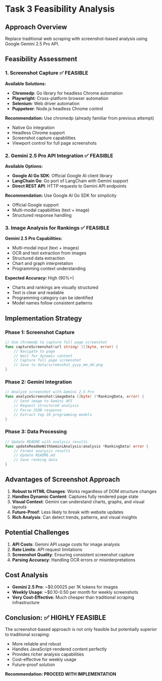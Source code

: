 # Task 3 Feasibility Analysis

## Approach Overview
Replace traditional web scraping with screenshot-based analysis using Google Gemini 2.5 Pro API.

## Feasibility Assessment

### 1. Screenshot Capture ✅ FEASIBLE
**Available Solutions:**
- **Chromedp**: Go library for headless Chrome automation
- **Playwright**: Cross-platform browser automation
- **Selenium**: Web driver automation
- **Puppeteer**: Node.js headless Chrome control

**Recommendation:** Use chromedp (already familiar from previous attempt)
- Native Go integration
- Headless Chrome support
- Screenshot capture capabilities
- Viewport control for full page screenshots

### 2. Gemini 2.5 Pro API Integration ✅ FEASIBLE
**Available Options:**
- **Google AI Go SDK**: Official Google AI client library
- **LangChain Go**: Go port of LangChain with Gemini support
- **Direct REST API**: HTTP requests to Gemini API endpoints

**Recommendation:** Use Google AI Go SDK for simplicity
- Official Google support
- Multi-modal capabilities (text + image)
- Structured response handling

### 3. Image Analysis for Rankings ✅ FEASIBLE
**Gemini 2.5 Pro Capabilities:**
- Multi-modal input (text + images)
- OCR and text extraction from images
- Structured data extraction
- Chart and graph interpretation
- Programming context understanding

**Expected Accuracy:** High (90%+)
- Charts and rankings are visually structured
- Text is clear and readable
- Programming category can be identified
- Model names follow consistent patterns

## Implementation Strategy

### Phase 1: Screenshot Capture
```go
// Use chromedp to capture full page screenshot
func captureScreenshot(url string) ([]byte, error) {
    // Navigate to page
    // Wait for dynamic content
    // Capture full page screenshot
    // Save to data/screenshot_yyyy_mm_dd.png
}
```

### Phase 2: Gemini Integration
```go
// Analyze screenshot with Gemini 2.5 Pro
func analyzeScreenshot(imageData []byte) (*RankingData, error) {
    // Send image to Gemini API
    // Request structured analysis
    // Parse JSON response
    // Extract top 10 programming models
}
```

### Phase 3: Data Processing
```go
// Update README with analysis results
func updateReadmeWithGeminiAnalysis(analysis *RankingData) error {
    // Format analysis results
    // Update README.md
    // Save ranking data
}
```

## Advantages of Screenshot Approach

1. **Robust to HTML Changes**: Works regardless of DOM structure changes
2. **Handles Dynamic Content**: Captures fully rendered page state
3. **Visual Context**: Gemini can understand charts, graphs, and visual layouts
4. **Future-Proof**: Less likely to break with website updates
5. **Rich Analysis**: Can detect trends, patterns, and visual insights

## Potential Challenges

1. **API Costs**: Gemini API usage costs for image analysis
2. **Rate Limits**: API request limitations
3. **Screenshot Quality**: Ensuring consistent screenshot capture
4. **Parsing Accuracy**: Handling OCR errors or misinterpretations

## Cost Analysis

- **Gemini 2.5 Pro**: ~$0.00025 per 1K tokens for images
- **Weekly Usage**: ~$0.10-0.50 per month for weekly screenshots
- **Very Cost-Effective**: Much cheaper than traditional scraping infrastructure

## Conclusion: ✅ HIGHLY FEASIBLE

The screenshot-based approach is not only feasible but potentially superior to traditional scraping:
- More reliable and robust
- Handles JavaScript-rendered content perfectly
- Provides richer analysis capabilities
- Cost-effective for weekly usage
- Future-proof solution

**Recommendation: PROCEED WITH IMPLEMENTATION**
